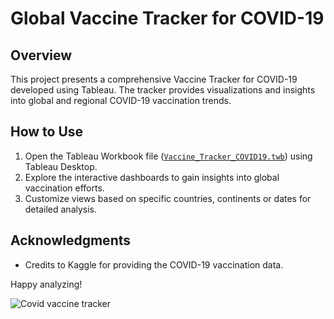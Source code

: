 # Global Vaccine Tracker for COVID-19

## Overview

This project presents a comprehensive Vaccine Tracker for COVID-19 developed using Tableau. The tracker provides visualizations and insights into global and regional COVID-19 vaccination trends.

## How to Use

1. Open the Tableau Workbook file ([`Vaccine_Tracker_COVID19.twb`](https://public.tableau.com/views/GlobalVaccinentrackercovid-19/GlobalVaccineTracker?:language=en-US&:display_count=n&:origin=viz_share_link)) using Tableau Desktop.
2. Explore the interactive dashboards to gain insights into global vaccination efforts.
3. Customize views based on specific countries, continents or dates for detailed analysis.

## Acknowledgments

- Credits to Kaggle for providing the COVID-19 vaccination data.

Happy analyzing!

![Covid vaccine tracker](https://github.com/Rohan-Salunkhe1/Covid-19_VaccineTracker_tableau/assets/149179888/7fe33b67-44b5-4f52-95fa-ff9e504bb926)
